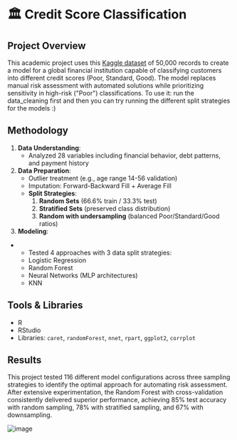 # 🏛️ Credit Score Classification 

## Project Overview  
This academic project uses this [Kaggle dataset](https://www.kaggle.com/datasets/parisrohan/credit-score-classification)  of 50,000 records to create a model for a global financial institution capable of classifying customers into different credit scores (Poor, Standard, Good). The model replaces manual risk assessment with automated solutions while prioritizing sensitivity in high-risk ("Poor") classifications.
To use it: run the data_cleaning first and then you can try running the different split strategies for the models :)

## Methodology  
1. **Data Understanding**:  
   - Analyzed 28 variables including financial behavior, debt patterns, and payment history  
2. **Data Preparation**:  
   - Outlier treatment (e.g., age range 14-56 validation) 
   - Imputation: Forward-Backward Fill + Average Fill
   -  **Split Strategies**:  
       1. **Random Sets** (66.6% train / 33.3% test)  
       2. **Stratified Sets** (preserved class distribution)  
       3. **Random with undersampling** (balanced Poor/Standard/Good ratios)
3. **Modeling**:  
-    - Tested 4 approaches with 3 data split strategies:  
     - Logistic Regression  
     - Random Forest 
     - Neural Networks (MLP architectures)  
     - KNN 

## Tools & Libraries  
- R  
- RStudio  
- Libraries: `caret`, `randomForest`, `nnet`, `rpart`, `ggplot2`, `corrplot`

## Results  
This project tested 116 different model configurations across three sampling strategies to identify the optimal approach for automating risk assessment. After extensive experimentation, the Random Forest with cross-validation consistently delivered superior performance, achieving 85% test accuracy with random sampling, 78% with stratified sampling, and 67% with downsampling.

![image](https://github.com/user-attachments/assets/af909e12-65c8-48e2-9536-fe898ccc5bb1)
